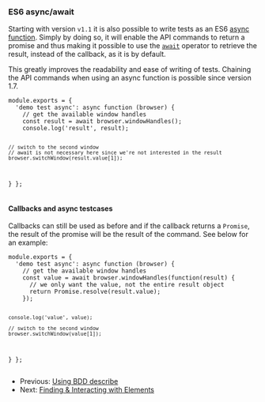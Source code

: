 <h3 id="using-es6-async"><span>ES6 async/await</span></h3>

Starting with version `v1.1` it is also possible to write tests as an ES6 [async function][8].
Simply by doing so, it will enable the API commands to return a promise and thus making it possible to use the [`await`][9] operator to retrieve the result, instead of the callback, as it is by default.

This greatly improves the readability and ease of writing of tests. Chaining the API commands when using an async function is possible since version 1.7.

<div class="sample-test">
<pre data-language="javascript"><code class="language-javascript">module.exports = {
  'demo test async': async function (browser) {
    // get the available window handles
    const result = await browser.windowHandles();
    console.log('result', result);

    // switch to the second window
    // await is not necessary here since we're not interested in the result
    browser.switchWindow(result.value[1]);
  }
};</code></pre></div>

#### Callbacks and async testcases

Callbacks can still be used as before and if the callback returns a `Promise`, the result of the promise will be the result of the command. See below for an example:

<div class="sample-test">
<pre data-language="javascript"><code class="language-javascript">module.exports = {
  'demo test async': async function (browser) {
    // get the available window handles
    const value = await browser.windowHandles(function(result) {
      // we only want the value, not the entire result object
      return Promise.resolve(result.value);
    });
    
    console.log('value', value);

    // switch to the second window
    browser.switchWindow(value[1]);
  }
};</code></pre></div>

- Previous: [Using BDD describe](/guide/using-nightwatch/using-bdd-describe.html)
- Next: [Finding & Interacting with Elements](/guide/using-nightwatch/finding-and-interacting-with-elements.html)

[8]:	https://developer.mozilla.org/en-US/docs/Web/JavaScript/Reference/Statements/async_function
[9]:	https://developer.mozilla.org/en-US/docs/Web/JavaScript/Reference/Operators/await
